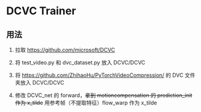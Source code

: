 # DCVC Trainer

## 用法

1. 拉取 https://github.com/microsoft/DCVC

2. 将 test_video.py 和 dvc_dataset.py 放入 DCVC/DCVC

3. 将 https://github.com/ZhihaoHu/PyTorchVideoCompression/ 的 DVC 文件夹放入 DCVC/DCVC

4. 修改 DCVC_net 的 forward，~~拿到 motioncompensation 的 prediction_init 作为 x_tilde~~ 用参考帧（不提取特征）flow_warp 作为 x_tilde

